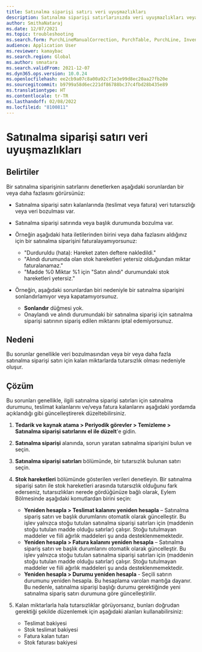 ```yaml
---
title: Satınalma siparişi satırı veri uyuşmazlıkları
description: Satınalma siparişi satırlarınızda veri uyuşmazlıkları veya veri bozulması görürsünüz.
author: SmithaNataraj
ms.date: 12/07/2021
ms.topic: troubleshooting
ms.search.form: PurchLineManualCorrection, PurchTable, PurchLine, InventTrans
audience: Application User
ms.reviewer: kamaybac
ms.search.region: Global
ms.author: smnatara
ms.search.validFrom: 2021-12-07
ms.dyn365.ops.version: 10.0.24
ms.openlocfilehash: ee2cb9a07c8a00a92c71e3e99d8ec20aa27fb20e
ms.sourcegitcommit: b9799a58d6ec221df86788bc37c4fbd28b435e89
ms.translationtype: HT
ms.contentlocale: tr-TR
ms.lasthandoff: 02/08/2022
ms.locfileid: "8100811"
---
```

# <a name="purchase-order-line-data-discrepancies"></a>Satınalma siparişi satırı veri uyuşmazlıkları

## <a name="symptoms"></a>Belirtiler

Bir satınalma siparişinin satırlarını denetlerken aşağıdaki sorunlardan bir veya daha fazlasını görürsünüz:

- Satınalma siparişi satırı kalanlarında (teslimat veya fatura) veri tutarsızlığı veya veri bozulması var.
- Satınalma siparişi satırında veya başlık durumunda bozulma var.
- Örneğin aşağıdaki hata iletilerinden birini veya daha fazlasını aldığınız için bir satınalma siparişini faturalayamıyorsunuz:

    - "Durduruldu (hata): Hareket zaten deftere nakledildi."
    - "Alındı durumunda olan stok hareketleri yetersiz olduğundan miktar faturalanamaz."
    - "Madde %0 Miktar %1 için "Satın alındı" durumundaki stok hareketleri yetersiz."

- Örneğin, aşağıdaki sorunlardan biri nedeniyle bir satınalma siparişini sonlandırlamıyor veya kapatamıyorsunuz.

    - **Sonlandır** düğmesi yok.
    - Onaylandı ve alındı durumundaki bir satınalma siparişi için satınalma siparişi satırının sipariş edilen miktarını iptal edemiyorsunuz.

## <a name="cause"></a>Nedeni

Bu sorunlar genellikle veri bozulmasından veya bir veya daha fazla satınalma siparişi satırı için kalan miktarlarda tutarsızlık olması nedeniyle oluşur.

## <a name="resolution"></a>Çözüm

Bu sorunları genellikle, ilgili satınalma siparişi satırları için satınalma durumunu, teslimat kalanlarını ve/veya fatura kalanlarını aşağıdaki yordamda açıklandığı gibi güncelleştirerek düzeltebilirsiniz.

1. **Tedarik ve kaynak atama \> Periyodik görevler \> Temizleme \> Satınalma siparişi satırlarını el ile düzelt**'e gidin.
1. **Satınalma siparişi** alanında, sorun yaratan satınalma siparişini bulun ve seçin.
1. **Satınalma siparişi satırları** bölümünde, bir tutarsızlık bulunan satırı seçin.
1. **Stok hareketleri** bölümünde gösterilen verileri denetleyin. Bir satınalma siparişi satırı ile stok hareketleri arasında tutarsızlık olduğunu fark ederseniz, tutarsızlıkları nerede gördüğünüze bağlı olarak, Eylem Bölmesinde aşağıdaki komutlardan birini seçin:

    - **Yeniden hesapla \> Teslimat kalanını yeniden hesapla** – Satınalma sipariş satırı ve başlık durumlarını otomatik olarak güncelleştir. Bu işlev yalnızca stoğu tutulan satınalma siparişi satırları için (maddenin stoğu tutulan madde olduğu satırlar) çalışır. Stoğu tutulmayan maddeler ve fiili ağırlık maddeleri şu anda desteklenmemektedir.
    - **Yeniden hesapla \> Fatura kalanını yeniden hesapla** – Satınalma sipariş satırı ve başlık durumlarını otomatik olarak güncelleştir. Bu işlev yalnızca stoğu tutulan satınalma siparişi satırları için (maddenin stoğu tutulan madde olduğu satırlar) çalışır. Stoğu tutulmayan maddeler ve fiili ağırlık maddeleri şu anda desteklenmemektedir.
    - **Yeniden hesapla \> Durumu yeniden hesapla** - Seçili satırın durumunu yeniden hesapla. Bu hesaplama varolan mantığa dayanır. Bu nedenle, satınalma siparişi başlığı durumu gerektiğinde yeni satınalma sipariş satırı durumuna göre güncelleştirilir.

1. Kalan miktarlarla hala tutarsızlıklar görüyorsanız, bunları doğrudan gerektiği şekilde düzenlemek için aşağıdaki alanları kullanabilirsiniz:

    - Teslimat bakiyesi
    - Stok teslimat bakiyesi
    - Fatura kalan tutarı
    - Stok faturası bakiyesi
